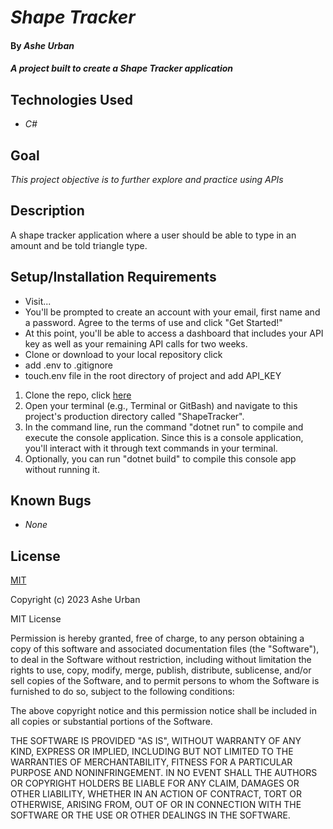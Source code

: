 # _Shape Tracker_

#### By _Ashe Urban_

#### _A project built to create a Shape Tracker application_

## Technologies Used

- _C#_

## Goal

_This project objective is to further explore and practice using APIs_

## Description

A shape tracker application where a user should be able to type in an amount and be told triangle type.

## Setup/Installation Requirements

- Visit...
- You'll be prompted to create an account with your email, first name and a password. Agree to the terms of use and click "Get Started!"
- At this point, you'll be able to access a dashboard that includes your API key as well as your remaining API calls for two weeks. 
- Clone or download to your local repository click
- add .env to .gitignore
- touch.env file in the root directory of project and add API_KEY

1. Clone the repo, click [here](https://github.com/QuietEvolver/ShapeTracker.Solution.git)
2. Open your terminal (e.g., Terminal or GitBash) and navigate to this project's production directory called "ShapeTracker".
3. In the command line, run the command "dotnet run" to compile and execute the console application. Since this is a console application, you'll interact with it through text commands in your terminal.
4. Optionally, you can run "dotnet build" to compile this console app without running it.

## Known Bugs

- _None_

## License

[MIT](https://choosealicense.com/licenses/mit/)

Copyright (c) 2023 Ashe Urban

MIT License

Permission is hereby granted, free of charge, to any person obtaining a copy
of this software and associated documentation files (the "Software"), to deal
in the Software without restriction, including without limitation the rights
to use, copy, modify, merge, publish, distribute, sublicense, and/or sell
copies of the Software, and to permit persons to whom the Software is
furnished to do so, subject to the following conditions:

The above copyright notice and this permission notice shall be included in all
copies or substantial portions of the Software.

THE SOFTWARE IS PROVIDED "AS IS", WITHOUT WARRANTY OF ANY KIND, EXPRESS OR
IMPLIED, INCLUDING BUT NOT LIMITED TO THE WARRANTIES OF MERCHANTABILITY,
FITNESS FOR A PARTICULAR PURPOSE AND NONINFRINGEMENT. IN NO EVENT SHALL THE
AUTHORS OR COPYRIGHT HOLDERS BE LIABLE FOR ANY CLAIM, DAMAGES OR OTHER
LIABILITY, WHETHER IN AN ACTION OF CONTRACT, TORT OR OTHERWISE, ARISING FROM,
OUT OF OR IN CONNECTION WITH THE SOFTWARE OR THE USE OR OTHER DEALINGS IN THE
SOFTWARE.
